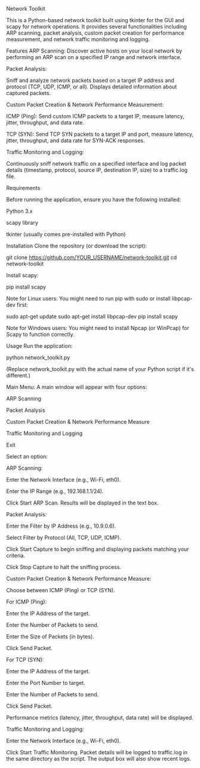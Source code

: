 Network Toolkit

This is a Python-based network toolkit built using tkinter for the GUI and scapy for network operations. It provides several functionalities including ARP scanning, packet analysis, custom packet creation for performance measurement, and network traffic monitoring and logging.

Features
ARP Scanning: Discover active hosts on your local network by performing an ARP scan on a specified IP range and network interface.

Packet Analysis: 

Sniff and analyze network packets based on a target IP address and protocol (TCP, UDP, ICMP, or all). Displays detailed information about captured packets.

Custom Packet Creation & Network Performance Measurement:

ICMP (Ping): Send custom ICMP packets to a target IP, measure latency, jitter, throughput, and data rate.

TCP (SYN): Send TCP SYN packets to a target IP and port, measure latency, jitter, throughput, and data rate for SYN-ACK responses.

Traffic Monitoring and Logging: 

Continuously sniff network traffic on a specified interface and log packet details (timestamp, protocol, source IP, destination IP, size) to a traffic.log file.

Requirements

Before running the application, ensure you have the following installed:

Python 3.x

scapy library

tkinter (usually comes pre-installed with Python)

Installation
Clone the repository (or download the script):

git clone https://github.com/YOUR_USERNAME/network-toolkit.git
cd network-toolkit

Install scapy:

pip install scapy

Note for Linux users: You might need to run pip with sudo or install libpcap-dev first:

sudo apt-get update
sudo apt-get install libpcap-dev
pip install scapy

Note for Windows users: You might need to install Npcap (or WinPcap) for Scapy to function correctly.

Usage
Run the application:

python network_toolkit.py

(Replace network_toolkit.py with the actual name of your Python script if it's different.)

Main Menu:
A main window will appear with four options:

ARP Scanning

Packet Analysis

Custom Packet Creation & Network Performance Measure

Traffic Monitoring and Logging

Exit

Select an option:

ARP Scanning:

Enter the Network Interface (e.g., Wi-Fi, eth0).

Enter the IP Range (e.g., 192.168.1.1/24).

Click Start ARP Scan. Results will be displayed in the text box.

Packet Analysis:

Enter the Filter by IP Address (e.g., 10.9.0.6).

Select Filter by Protocol (All, TCP, UDP, ICMP).

Click Start Capture to begin sniffing and displaying packets matching your criteria.

Click Stop Capture to halt the sniffing process.

Custom Packet Creation & Network Performance Measure:

Choose between ICMP (Ping) or TCP (SYN).

For ICMP (Ping):

Enter the IP Address of the target.

Enter the Number of Packets to send.

Enter the Size of Packets (in bytes).

Click Send Packet.

For TCP (SYN):

Enter the IP Address of the target.

Enter the Port Number to target.

Enter the Number of Packets to send.

Click Send Packet.

Performance metrics (latency, jitter, throughput, data rate) will be displayed.

Traffic Monitoring and Logging:

Enter the Network Interface (e.g., Wi-Fi, eth0).

Click Start Traffic Monitoring. Packet details will be logged to traffic.log in the same directory as the script. The output box will also show recent logs.
